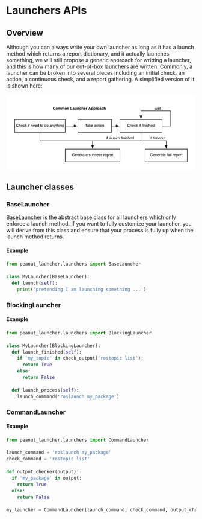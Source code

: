 # Launchers APIs

## Overview

Although you can always write your own launcher as long as it has a launch method which returns a report dictionary, and it actually launches something, we will still propose a generic approach for writting a launcher, and this is how many of our out-of-box launchers are written. Commonly, a launcher can be broken into several pieces including an initial check, an action, a continuous check, and a report gathering. A simplified version of it is shown here:

![Common launcher approach](https://raw.githubusercontent.com/tianhaoz95/pics/master/launcher_schema.png)

## Launcher classes

### BaseLauncher

BaseLauncher is the abstract base class for all launchers which only enforce a launch method. If you want to fully customize your launcher, you will derive from this class and ensure that your process is fully up when the launch method returns.

#### Example

```python
from peanut_launcher.launchers import BaseLauncher

class MyLauncher(BaseLauncher):
  def launch(self):
    print('pretending I am launching something ...')
```

### BlockingLauncher

#### Example

```python
from peanut_launcher.launchers import BlockingLauncher

class MyLauncher(BlockingLauncher):
  def launch_finished(self):
    if 'my_topic' in check_output('rostopic list'):
      return True
    else:
      return False

  def launch_process(self):
    launch_command('roslaunch my_package')
```

### CommandLauncher

#### Example

```python
from peanut_launcher.launchers import CommandLauncher

launch_command = 'roslaunch my_package'
check_command = 'rostopic list'

def output_checker(output):
  if 'my_package' in output:
    return True
  else:
    return False

my_launcher = CommandLauncher(launch_command, check_command, output_checker)
```

